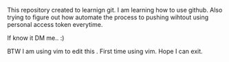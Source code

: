 This repository created to learnign git.
I am learning how to use github. 
Also trying to figure out how automate the process to pushing wihtout using personal access token everytime. 

If know it DM me.. :)


BTW I am using vim to edit this . First time using vim. Hope I can exit.

